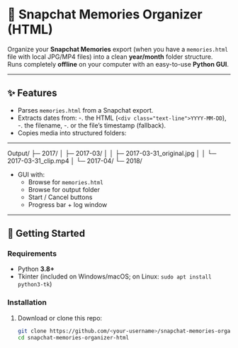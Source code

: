 # 📸 Snapchat Memories Organizer (HTML)

Organize your **Snapchat Memories** export (when you have a `memories.html` file with local JPG/MP4 files) into a clean **year/month** folder structure.  
Runs completely **offline** on your computer with an easy-to-use **Python GUI**.

---

## ✨ Features
- Parses `memories.html` from a Snapchat export.
- Extracts dates from:
  -. the HTML (`<div class="text-line">YYYY-MM-DD`),
  -. the filename,
  -. or the file’s timestamp (fallback).
- Copies media into structured folders:

---

Output/
├─ 2017/
│ ├─ 2017-03/
│ │ ├─ 2017-03-31_original.jpg
│ │ └─ 2017-03-31_clip.mp4
│ └─ 2017-04/
└─ 2018/



- GUI with:
  - Browse for `memories.html`
  - Browse for output folder
  - Start / Cancel buttons
  - Progress bar + log window

---

## 🚀 Getting Started

### Requirements
- Python **3.8+**
- Tkinter (included on Windows/macOS; on Linux: `sudo apt install python3-tk`)

### Installation
1. Download or clone this repo:
   ```bash
   git clone https://github.com/<your-username>/snapchat-memories-organizer-html.git
   cd snapchat-memories-organizer-html



